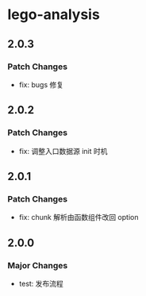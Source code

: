 # lego-analysis

## 2.0.3

### Patch Changes

- fix: bugs 修复

## 2.0.2

### Patch Changes

- fix: 调整入口数据源 init 时机

## 2.0.1

### Patch Changes

- fix: chunk 解析由函数组件改回 option

## 2.0.0

### Major Changes

- test: 发布流程

